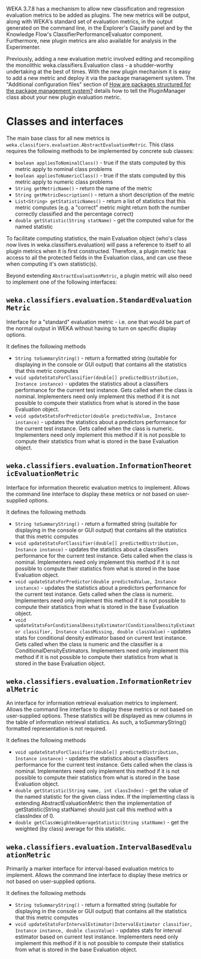 WEKA 3.7.8 has a mechanism to allow new classification and regression evaluation metrics to be added as plugins. The new metrics will be output, along with WEKA's standard set of evaluation metrics, in the output generated on the command line, in the Explorer's Classify panel and by the Knowledge Flow's ClassifierPerformanceEvaluator component. Furthermore, new plugin metrics are also available for analysis in the Experimenter.

Previously, adding a new evaluation metric involved editing and recompiling the monolithic weka.classifiers.Evaluation class - a shudder-worthy undertaking at the best of times. With the new plugin mechanism it is easy to add a new metric and deploy it via the package management system. The "Additional configuration files" section of [How are packages structured for the package management system?](../packages/structure.md) details how to tell the PluginManager class about your new plugin evaluation metric.

# Classes and interfaces

The main base class for all new metrics is `weka.classifiers.evaluation.AbstractEvaluationMetric`. This class requires the following methods to be implemented by concrete sub classes:

* `boolean appliesToNominalClass()` - true if the stats computed by this metric apply to nominal class problems
* `boolean appliesToNumericClass()` - true if the stats computed by this metric apply to numeric class problems
* `String getMetricName()` - return the name of the metric
* `String getMetricDescription()` - return a short description of the metric
* `List<String> getStatisticNames()` - return a list of statistics that this metric computes (e.g. a "correct" metric might return both the number correctly classified and the percentage correct)
* `double getStatistic(String statName)` - get the computed value for the named statistic

To facilitate computing statistics, the main Evaluation object (who's class now lives in weka.classifiers.evaluation) will pass a reference to itself to all plugin metrics when it is first constructed. Therefore, a plugin metric has access to all the protected fields in the Evaluation class, and can use these when computing it's own statistic(s).

Beyond extending `AbstractEvaluationMetric`, a plugin metric will also need to implement one of the following interfaces:

## `weka.classifiers.evaluation.StandardEvaluationMetric`

Interface for a "standard" evaluation metric - i.e. one that would be part of the normal output in WEKA without having to turn on specific display options.

It defines the following methods

* `String toSummaryString()` - return a formatted string (suitable for displaying in the console or GUI output) that contains all the statistics that this metric computes
* `void updateStatsForClassifier(double[] predictedDistribution, Instance instance)` - updates the statistics about a classifiers performance for the current test instance. Gets called when the class is nominal. Implementers need only implement this method if it is not possible to compute their statistics from what is stored in the base Evaluation object.
* `void updateStatsForPredictor(double predictedValue, Instance instance)` -  updates the statistics about a predictors performance for the current test instance. Gets called when the class is numeric. Implementers need only implement this method if it is not possible to compute their statistics from what is stored in the base Evaluation object.

## `weka.classifiers.evaluation.InformationTheoreticEvaluationMetric`

Interface for information theoretic evaluation metrics to implement. Allows the command line interface to display these metrics or not based on user-supplied options.

It defines the following methods

* `String toSummaryString()` - return a formatted string (suitable for displaying in the console or GUI output) that contains all the statistics that this metric computes
* `void updateStatsForClassifier(double[] predictedDistribution, Instance instance)` - updates the statistics about a classifiers performance for the current test instance. Gets called when the class is nominal. Implementers need only implement this method if it is not possible to compute their statistics from what is stored in the base Evaluation object.
* `void updateStatsForPredictor(double predictedValue, Instance instance)` -  updates the statistics about a predictors performance for the current test instance. Gets called when the class is numeric. Implementers need only implement this method if it is not possible to compute their statistics from what is stored in the base Evaluation object.
* `void updateStatsForConditionalDensityEstimator(ConditionalDensityEstimator classifier, Instance classMissing, double classValue)` -  updates stats for conditional density estimator based on current test instance. Gets called when the class is numeric and the classifier is a ConditionalDensityEstimators. Implementers need only implement this method if it is not possible to compute their statistics from what is stored in the base Evaluation object.

## `weka.classifiers.evaluation.InformationRetrievalMetric`

 An interface for information retrieval evaluation metrics to implement. Allows the command line interface to display these metrics or not based on user-supplied options. These statistics will be displayed as new columns in the table of information retrieval statistics. As such, a toSummaryString() formatted representation is not required.

It defines the following methods

* `void updateStatsForClassifier(double[] predictedDistribution, Instance instance)` - updates the statistics about a classifiers performance for the current test instance. Gets called when the class is nominal. Implementers need only implement this method if it is not possible to compute their statistics from what is stored in the base Evaluation object.
* `double getStatistic(String name, int classIndex)` - get the value of the named statistic for the given class index. If the implementing class is extending AbstractEvaluationMetric then the implementation of getStatistic(String statName) should just call this method with a classIndex of 0.
* `double getClassWeightedAverageStatistic(String statName)` - get the weighted (by class) average for this statistic.

## `weka.classifiers.evaluation.IntervalBasedEvaluationMetric`

Primarily a marker interface for interval-based evaluation metrics to implement. Allows the command line interface to display these metrics or not based on user-supplied options.

It defines the following methods

* `String toSummaryString()` - return a formatted string (suitable for displaying in the console or GUI output) that contains all the statistics that this metric computes
* `void updateStatsForIntervalEstimator(IntervalEstimator classifier, Instance instance, double classValue)` - updates stats for interval estimator based on current test instance. Implementers need only implement this method if it is not possible to compute their statistics from what is stored in the base Evaluation object.
